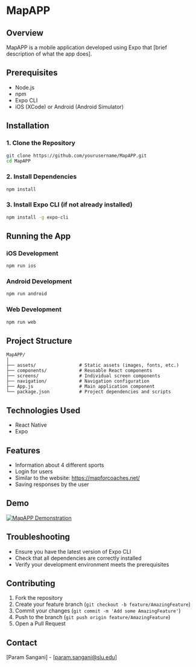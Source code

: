 # MapAPP

## Overview
MapAPP is a mobile application developed using Expo that [brief description of what the app does].

## Prerequisites
- Node.js 
- npm
- Expo CLI
- iOS (XCode) or Android (Android Simulator)

## Installation

### 1. Clone the Repository
```bash
git clone https://github.com/yourusername/MapAPP.git
cd MapAPP
```

### 2. Install Dependencies
```bash
npm install
```

### 3. Install Expo CLI (if not already installed)
```bash
npm install -g expo-cli
```

## Running the App

### iOS Development
```bash
npm run ios
```

### Android Development
```bash
npm run android
```

### Web Development
```bash
npm run web
```

## Project Structure
```
MapAPP/
│
├── assets/                # Static assets (images, fonts, etc.)
├── components/            # Reusable React components
├── screens/               # Individual screen components
├── navigation/            # Navigation configuration
├── App.js                 # Main application component
└── package.json           # Project dependencies and scripts
```

## Technologies Used
- React Native
- Expo

## Features
- Information about 4 different sports
- Login for users
- Similar to the website: https://mapforcoaches.net/
- Saving responses by the user

## Demo
[![MapAPP Demonstration](https://youtu.be/Y-WniNyOjO8)](https://youtu.be/Y-WniNyOjO8)

## Troubleshooting
- Ensure you have the latest version of Expo CLI
- Check that all dependencies are correctly installed
- Verify your development environment meets the prerequisites

## Contributing
1. Fork the repository
2. Create your feature branch (`git checkout -b feature/AmazingFeature`)
3. Commit your changes (`git commit -m 'Add some AmazingFeature'`)
4. Push to the branch (`git push origin feature/AmazingFeature`)
5. Open a Pull Request


## Contact
[Param Sangani] - [param.sangani@slu.edu]